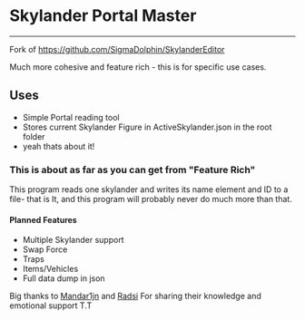 # Skylander Portal Master
---
Fork of https://github.com/SigmaDolphin/SkylanderEditor

Much more cohesive and feature rich - this is for specific use cases.

## Uses
 - Simple Portal reading tool
 - Stores current Skylander Figure in ActiveSkylander.json in the root folder
 - yeah thats about it!

### This is about as far as you can get from "Feature Rich"
This program reads one skylander and writes its name element and ID to a file- that is It, and this program will probably never do much more than that. 

#### Planned Features
 - Multiple Skylander support
 - Swap Force
 - Traps
 - Items/Vehicles
 - Full data dump in json



Big thanks to [Mandar1jn](https://github.com/mandar1jn) and [Radsi](https://github.com/radsi) For sharing their knowledge  and emotional support T.T
